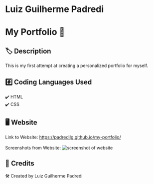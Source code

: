 # Luiz Guilherme Padredi

# My Portfolio :pencil:

## :label: Description
This is my first attempt at creating a personalized portfolio for myself.

## 	:hash: Coding Languages Used
:heavy_check_mark: HTML</br>
:heavy_check_mark: CSS</br>

## :desktop_computer: Website
Link to Website: https://padredilg.github.io/my-portfolio/
</br></br>
Screenshots from Website:
![screenshot of website](./assets/images/screen-capture3.png)

## :clap: Credits

:hammer_and_wrench: Created by Luiz Guilherme Padredi
